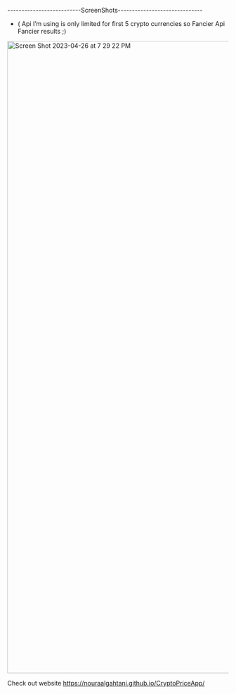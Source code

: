 --------------------------ScreenShots------------------------------
- ( Api I’m using is only limited for first 5 crypto currencies so Fancier Api Fancier results ;)
<img width="1440" alt="Screen Shot 2023-04-26 at 7 29 22 PM" src="https://user-images.githubusercontent.com/99655468/234641715-38dc3ad4-1381-4f7f-8f6c-ca4ba16ad8ab.png">

Check out website https://nouraalgahtani.github.io/CryptoPriceApp/
